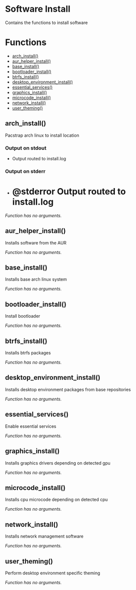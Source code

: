 # Software Install

Contains the functions to install software

# Functions
* [arch_install()](#arch_install)
* [aur_helper_install()](#aur_helper_install)
* [base_install()](#base_install)
* [bootloader_install()](#bootloader_install)
* [btrfs_install()](#btrfs_install)
* [desktop_environment_install()](#desktop_environment_install)
* [essential_services()](#essential_services)
* [graphics_install()](#graphics_install)
* [microcode_install()](#microcode_install)
* [network_install()](#network_install)
* [user_theming()](#user_theming)


## arch_install()

Pacstrap arch linux to install location

### Output on stdout

* Output routed to install.log

### Output on stderr

* # @stderror Output routed to install.log

_Function has no arguments._

## aur_helper_install()

Installs software from the AUR

_Function has no arguments._

## base_install()

Installs base arch linux system

_Function has no arguments._

## bootloader_install()

Install bootloader

_Function has no arguments._

## btrfs_install()

Installs btrfs packages

_Function has no arguments._

## desktop_environment_install()

Installs desktop environment packages from base repositories

_Function has no arguments._

## essential_services()

Enable essential services

_Function has no arguments._

## graphics_install()

Installs graphics drivers depending on detected gpu

_Function has no arguments._

## microcode_install()

Installs cpu microcode depending on detected cpu

_Function has no arguments._

## network_install()

Installs network management software

_Function has no arguments._

## user_theming()

Perform desktop environment specific theming

_Function has no arguments._


